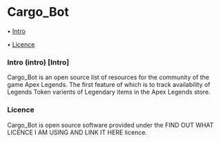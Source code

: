 # Cargo_Bot

• [Intro](#Intro)

• [Licence](#Licence)

### Intro (intro) [Intro]
Cargo_Bot is an open source list of resources for the community of the game Apex Legends. The first feature of which is to track availability of Legends Token varients of Legendary items in the Apex Legends store.

### Licence
Cargo_Bot is open source software provided under the FIND OUT WHAT LICENCE I AM USING AND LINK IT HERE licence.
